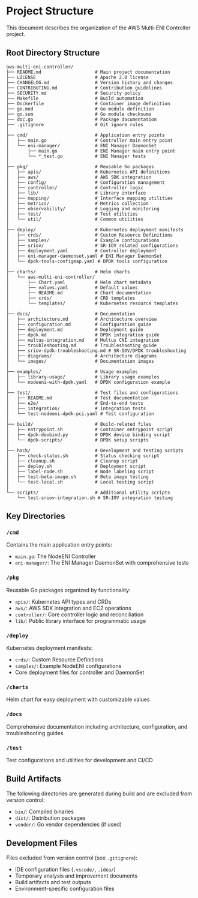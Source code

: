 # Project Structure

This document describes the organization of the AWS Multi-ENI Controller project.

## Root Directory Structure

```
aws-multi-eni-controller/
├── README.md                    # Main project documentation
├── LICENSE                      # Apache 2.0 license
├── CHANGELOG.md                 # Version history and changes
├── CONTRIBUTING.md              # Contribution guidelines
├── SECURITY.md                  # Security policy
├── Makefile                     # Build automation
├── Dockerfile                   # Container image definition
├── go.mod                       # Go module definition
├── go.sum                       # Go module checksums
├── doc.go                       # Package documentation
├── .gitignore                   # Git ignore rules
│
├── cmd/                         # Application entry points
│   ├── main.go                  # Controller main entry point
│   └── eni-manager/             # ENI Manager DaemonSet
│       ├── main.go              # ENI Manager main entry point
│       └── *_test.go            # ENI Manager tests
│
├── pkg/                         # Reusable Go packages
│   ├── apis/                    # Kubernetes API definitions
│   ├── aws/                     # AWS SDK integration
│   ├── config/                  # Configuration management
│   ├── controller/              # Controller logic
│   ├── lib/                     # Library interface
│   ├── mapping/                 # Interface mapping utilities
│   ├── metrics/                 # Metrics collection
│   ├── observability/           # Logging and monitoring
│   ├── test/                    # Test utilities
│   └── util/                    # Common utilities
│
├── deploy/                      # Kubernetes deployment manifests
│   ├── crds/                    # Custom Resource Definitions
│   ├── samples/                 # Example configurations
│   ├── sriov/                   # SR-IOV related configurations
│   ├── deployment.yaml          # Controller deployment
│   ├── eni-manager-daemonset.yaml # ENI Manager DaemonSet
│   └── dpdk-tools-configmap.yaml # DPDK tools configuration
│
├── charts/                      # Helm charts
│   └── aws-multi-eni-controller/
│       ├── Chart.yaml           # Helm chart metadata
│       ├── values.yaml          # Default values
│       ├── README.md            # Chart documentation
│       ├── crds/                # CRD templates
│       └── templates/           # Kubernetes resource templates
│
├── docs/                        # Documentation
│   ├── architecture.md          # Architecture overview
│   ├── configuration.md         # Configuration guide
│   ├── deployment.md            # Deployment guide
│   ├── dpdk.md                  # DPDK integration guide
│   ├── multus-integration.md    # Multus CNI integration
│   ├── troubleshooting.md       # Troubleshooting guide
│   ├── sriov-dpdk-troubleshooting.md # SR-IOV/DPDK troubleshooting
│   ├── diagrams/                # Architecture diagrams
│   └── images/                  # Documentation images
│
├── examples/                    # Usage examples
│   ├── library-usage/           # Library usage examples
│   └── nodeeni-with-dpdk.yaml   # DPDK configuration example
│
├── test/                        # Test files and configurations
│   ├── README.md                # Test documentation
│   ├── e2e/                     # End-to-end tests
│   ├── integration/             # Integration tests
│   └── test-nodeeni-dpdk-pci.yaml # Test configuration
│
├── build/                       # Build-related files
│   ├── entrypoint.sh            # Container entrypoint script
│   ├── dpdk-devbind.py          # DPDK device binding script
│   └── dpdk-scripts/            # DPDK setup scripts
│
├── hack/                        # Development and testing scripts
│   ├── check-status.sh          # Status checking script
│   ├── cleanup.sh               # Cleanup script
│   ├── deploy.sh                # Deployment script
│   ├── label-node.sh            # Node labeling script
│   ├── test-beta-image.sh       # Beta image testing
│   └── test-local.sh            # Local testing script
│
└── scripts/                     # Additional utility scripts
    └── test-sriov-integration.sh # SR-IOV integration testing
```

## Key Directories

### `/cmd`
Contains the main application entry points:
- `main.go`: The NodeENI Controller
- `eni-manager/`: The ENI Manager DaemonSet with comprehensive tests

### `/pkg`
Reusable Go packages organized by functionality:
- `apis/`: Kubernetes API types and CRDs
- `aws/`: AWS SDK integration and EC2 operations
- `controller/`: Core controller logic and reconciliation
- `lib/`: Public library interface for programmatic usage

### `/deploy`
Kubernetes deployment manifests:
- `crds/`: Custom Resource Definitions
- `samples/`: Example NodeENI configurations
- Core deployment files for controller and DaemonSet

### `/charts`
Helm chart for easy deployment with customizable values

### `/docs`
Comprehensive documentation including architecture, configuration, and troubleshooting guides

### `/test`
Test configurations and utilities for development and CI/CD

## Build Artifacts

The following directories are generated during build and are excluded from version control:
- `bin/`: Compiled binaries
- `dist/`: Distribution packages
- `vendor/`: Go vendor dependencies (if used)

## Development Files

Files excluded from version control (see `.gitignore`):
- IDE configuration files (`.vscode/`, `.idea/`)
- Temporary analysis and improvement documents
- Build artifacts and test outputs
- Environment-specific configuration files
